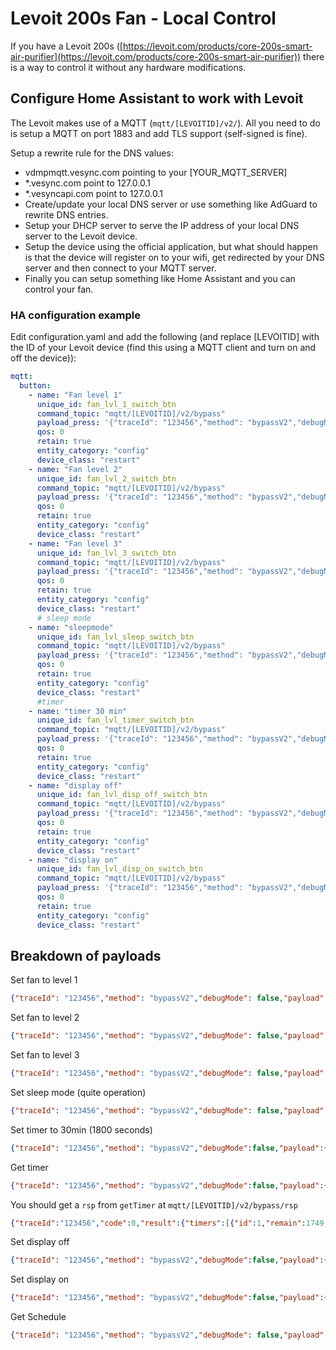 # Levoit 200s Fan - Local Control
If you have a Levoit 200s ([https://levoit.com/products/core-200s-smart-air-purifier](https://levoit.com/products/core-200s-smart-air-purifier)) there is a way to control it without any hardware modifications. 

## Configure Home Assistant to work with Levoit
The Levoit makes use of a MQTT (`mqtt/[LEVOITID]/v2/`). All you need to do is setup a MQTT on port 1883 and add TLS support (self-signed is fine). 

Setup a rewrite rule for the DNS values: 
* vdmpmqtt.vesync.com pointing to your [YOUR_MQTT_SERVER] 
* *.vesync.com point to 127.0.0.1
* *.vesyncapi.com point to 127.0.0.1
* Create/update your local DNS server or use something like AdGuard to rewrite DNS entries.
* Setup your DHCP server to serve the IP address of your local DNS server to the Levoit device.
* Setup the device using the official application, but what should happen is that the device will register on to your wifi, get redirected by your DNS server and then connect to your MQTT server.
* Finally you can setup something like Home Assistant and you can control your fan.

### HA configuration example
Edit configuration.yaml and add the following (and replace [LEVOITID] with the ID of your Levoit device (find this using a MQTT client and turn on and off the device)):

```yaml
mqtt:
  button:
    - name: "Fan level 1"
      unique_id: fan_lvl_1_switch_btn
      command_topic: "mqtt/[LEVOITID]/v2/bypass"
      payload_press: '{"traceId": "123456","method": "bypassV2","debugMode": false,"payload": {"data": {"id": 0,"level": 1,"type": "wind"},"method": "setLevel","source": "APP"}}'
      qos: 0
      retain: true
      entity_category: "config"
      device_class: "restart"
    - name: "Fan level 2"
      unique_id: fan_lvl_2_switch_btn
      command_topic: "mqtt/[LEVOITID]/v2/bypass"
      payload_press: '{"traceId": "123456","method": "bypassV2","debugMode": false,"payload": {"data": {"id": 0,"level": 2,"type": "wind"},"method": "setLevel","source": "APP"}}'
      qos: 0
      retain: true
      entity_category: "config"
      device_class: "restart"
    - name: "Fan level 3"
      unique_id: fan_lvl_3_switch_btn
      command_topic: "mqtt/[LEVOITID]/v2/bypass"
      payload_press: '{"traceId": "123456","method": "bypassV2","debugMode": false,"payload": {"data": {"id": 0,"level": 3,"type": "wind"},"method": "setLevel","source": "APP"}}'
      qos: 0
      retain: true
      entity_category: "config"
      device_class: "restart"
      # sleep mode
    - name: "sleepmode"
      unique_id: fan_lvl_sleep_switch_btn
      command_topic: "mqtt/[LEVOITID]/v2/bypass"
      payload_press: '{"traceId": "123456","method": "bypassV2","debugMode": false,"payload": {"data": {"mode":"sleep"},"method":"setPurifierMode","source": "APP"}}'
      qos: 0
      retain: true
      entity_category: "config"
      device_class: "restart"
      #timer
    - name: "timer 30 min"
      unique_id: fan_lvl_timer_switch_btn
      command_topic: "mqtt/[LEVOITID]/v2/bypass"
      payload_press: '{"traceId": "123456","method": "bypassV2","debugMode":false,"payload":{"data":{"action":"off","total":1800},"method":"addTimer","source": "APP"}}'
      qos: 0
      retain: true
      entity_category: "config"
      device_class: "restart"
    - name: "display off"
      unique_id: fan_lvl_disp_off_switch_btn
      command_topic: "mqtt/[LEVOITID]/v2/bypass"
      payload_press: '{"traceId": "123456","method": "bypassV2","debugMode":false,"payload":{"data":{"state":false},"method":"setDisplay","source": "APP"}}'
      qos: 0
      retain: true
      entity_category: "config"
      device_class: "restart"
    - name: "display on"
      unique_id: fan_lvl_disp_on_switch_btn
      command_topic: "mqtt/[LEVOITID]/v2/bypass"
      payload_press: '{"traceId": "123456","method": "bypassV2","debugMode":false,"payload":{"data":{"state":true},"method":"setDisplay","source": "APP"}}'
      qos: 0
      retain: true
      entity_category: "config"
      device_class: "restart"
```


## Breakdown of payloads

Set fan to level 1

```json
{"traceId": "123456","method": "bypassV2","debugMode": false,"payload": {"data": {"id": 0,"level": 1,"type": "wind"},"method": "setLevel","source": "APP"}}

```

Set fan to level 2

```json
{"traceId": "123456","method": "bypassV2","debugMode": false,"payload": {"data": {"id": 0,"level": 2,"type": "wind"},"method": "setLevel","source": "APP"}}

```

Set fan to level 3

```json
{"traceId": "123456","method": "bypassV2","debugMode": false,"payload": {"data": {"id": 0,"level": 3,"type": "wind"},"method": "setLevel","source": "APP"}}

```

Set sleep mode (quite operation)

```json
{"traceId": "123456","method": "bypassV2","debugMode": false,"payload": {"data": {"mode":"sleep"},"method":"setPurifierMode","source": "APP"}}

```

Set timer to 30min (1800 seconds)

```json
{"traceId": "123456","method": "bypassV2","debugMode":false,"payload":{"data":{"action":"off","total":1800},"method":"addTimer","source": "APP"}}
```

Get timer
```json
{"traceId": "123456","method": "bypassV2","debugMode":false,"payload":{"data":{},"method":"getTimer","source": "APP"}}
```

You should get a `rsp` from `getTimer` at `mqtt/[LEVOITID]/v2/bypass/rsp`
```json
{"traceId":"123456","code":0,"result":{"timers":[{"id":1,"remain":1749,"total":1800,"action":"off"}]}}
```

Set display off

```json
{"traceId": "123456","method": "bypassV2","debugMode":false,"payload":{"data":{"state":false},"method":"setDisplay","source": "APP"}}
```

Set display on

```json
{"traceId": "123456","method": "bypassV2","debugMode":false,"payload":{"data":{"state":true},"method":"setDisplay","source": "APP"}}
```

Get Schedule

```json
{"traceId": "123456","method": "bypassV2","debugMode": false,"payload": {"data": {"maxId": 0},"method": "getSchedule","source": "APP"}}
```


